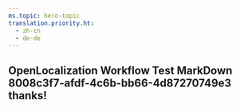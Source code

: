 ```yaml
---
ms.topic: hero-topic
translation.priority.ht: 
  - zh-cn
  - de-de
---
```

## OpenLocalization Workflow Test MarkDown 8008c3f7-afdf-4c6b-bb66-4d87270749e3 thanks!
